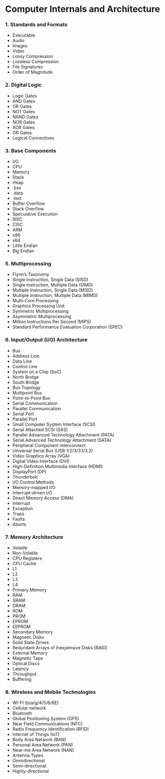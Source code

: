# Computer Internals and Architecture

### 1. Standards and Formats
  * Executable
  * Audio
  * Images
  * Video
  * Lossy Compression
  * Lossless Compression
  * File Signatures
  * Order of Magnitude

### 2. Digital Logic
  * Logic Gates
  * AND Gates
  * OR Gates
  * NOT Gates
  * NAND Gates
  * NOR Gates
  * XOR Gates
  * OR Gates
  * Logical Connectives

### 3. Base Components
  * I/O
  * CPU
  * Memory
  * Stack
  * Heap
  * .bss
  * .data
  * .text
  * Buffer Overflow
  * Stack Overflow
  * Speculative Execution
  * RISC
  * CISC
  * ARM
  * x86
  * x64
  * Little Endian
  * Big Endian

### 5. Multiprocessing
  * Flynn’s Taxonomy
  * Single Instruction, Single Data (SISD)
  * Single Instruction, Multiple Data (SIMD)
  * Multiple Instruction, Single Data (MISD)
  * Multiple Instruction, Multiple Data (MIMD)
  * Multi-Core Processing
  * Graphics Processing Unit
  * Symmetric Multiprocessing
  * Asymmetric Multiprocessing
  * Million Instructions Per Second (MIPS)
  * Standard Performance Evaluation Corporation (SPEC)

### 6. Input/Output (I/O) Architecture
  * Bus
  * Address Line
  * Data Line
  * Control Line
  * System on a Chip (SoC)
  * North Bridge
  * South Bridge
  * Bus Topology
  * Multipoint Bus
  * Point-to-Point Bus
  * Serial Communication
  * Parallel Communication
  * Serial Port
  * Parallel Port
  * Small Computer System Interface (SCSI)
  * Serial Attached SCSI (SAS)
  * Parallel Advanced Technology Attachment (PATA)
  * Serial Advanced Technology Attachment (SATA)
  * Peripheral Component Interconnect
  * Universal Serial Bus (USB 1/2/3/3.1/3.2)
  * Video Graphics Array (VGA)
  * Digital Video Interface (DVI)
  * High-Definition Multimedia Interface (HDMI)
  * DisplayPort (DP)
  * Thunderbolt
  * I/O Control Methods
  * Memory-mapped I/O
  * Interrupt-driven I/O
  * Direct Memory Access (DMA)
  * Interrupt
  * Exception
  * Traps
  * Faults
  * Aborts

### 7. Memory Architecture
  * Volatile
  * Non-Volatile
  * CPU Registers
  * CPU Cache
  * L1
  * L2
  * L3
  * L4
  * Primary Memory
  * RAM
  * SRAM
  * DRAM
  * ROM
  * PROM
  * EPROM
  * EEPROM
  * Secondary Memory
  * Magnetic Disks
  * Solid State Drives
  * Redundant Arrays of Inexpensive Disks (RAID)
  * External Memory
  * Magnetic Tape
  * Optical Discs
  * Latency
  * Throughput
  * Buffering

### 8. Wireless and Mobile Technologies
  * WI-FI (b/a/g/4/5/6/6E)
  * Cellular network
  * Bluetooth
  * Global Positioning System (GPS)
  * Near Field Communications (NFC)
  * Radio Frequency Identification (RFID)
  * Internet of Things (IoT)
  * Body Area Network (BAN)
  * Personal Area Network (PAN)
  * Near-me Area Network (NAN)
  * Antenna Types
  * Omnidirectional
  * Semi-directional
  * Highly-directional
